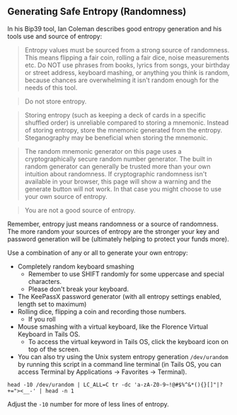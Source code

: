## Generating Safe Entropy (Randomness)

In his Bip39 tool, Ian Coleman describes good entropy generation and his tools use and source of entropy:

>Entropy values must be sourced from a strong source of randomness. This means flipping a fair coin, rolling a fair dice, noise measurements etc. Do NOT use phrases from books, lyrics from songs, your birthday or street address, keyboard mashing, or anything you think is random, because chances are overwhelming it isn't random enough for the needs of this tool.

>Do not store entropy.

>Storing entropy (such as keeping a deck of cards in a specific shuffled order) is unreliable compared to storing a mnemonic. Instead of storing entropy, store the mnemonic generated from the entropy. Steganography may be beneficial when storing the mnemonic.

>The random mnemonic generator on this page uses a cryptographically secure random number generator. The built in random generator can generally be trusted more than your own intuition about randomness. If cryptographic randomness isn't available in your browser, this page will show a warning and the generate button will not work. In that case you might choose to use your own source of entropy.

>You are not a good source of entropy.

Remember, entropy just means randomness or a source of randomness. The more random your sources of entropy are the stronger your key and password generation will be (ultimately helping to protect your funds more).

Use a combination of any or all to generate your own entropy:
- Completely random keyboard smashing   
  - Remember to use SHIFT randomly for some uppercase and special characters.
  - Please don't break your keyboard.
- The KeePassX password generator (with all entropy settings enabled, length set to maximum)
- Rolling dice, flipping a coin and recording those numbers.
  - If you roll  
- Mouse smashing with a virtual keyboard, like the Florence Virtual Keyboard in Tails OS.
   - To access the virtual keyword in Tails OS, click the keyboard icon on top of the screen.
- You can also try using the Unix system entropy generation `/dev/urandom` by running this script in a command line terminal (in Tails OS, you can access Terminal by Applications -> Favorites -> Terminal).

```
head -10 /dev/urandom | LC_ALL=C tr -dc 'a-zA-Z0-9~!@#$%^&*(){}[]"|?+="><__-' | head -n 1
```
	
Adjust the `-10` number for more of less lines of entropy.